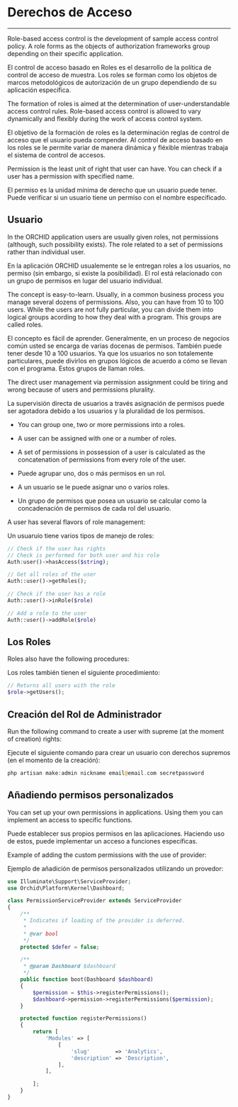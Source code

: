 # Derechos de Acceso
----------
Role-based access control is the development of sample access control policy. A role forms as the objects of authorization frameworks group depending on their specific application.

El control de acceso basado en Roles es el desarrollo de la política de control de acceso de muestra. Los roles se forman como los objetos de marcos metodológicos de autorización de un grupo dependiendo de su aplicación específica. 

The formation of roles is aimed at the determination of user-understandable access control rules.  Role-based access control is allowed to vary dynamically and flexibly during the work of access control system.

El objetivo de la formación de roles es la determinación reglas de control de acceso que el usuario pueda compender. Al control de acceso basado en los roles se le permite variar de manera dinámica y fléxible mientras trabaja el sistema de control de accesos.

Permission is the least unit of right that user can have. You can check if a user has a permission with specified name.

El permiso es la unidad mínima de derecho que un usuario puede tener. Puede verificar si un usuario tiene un permiso con el nombre especificado.


## Usuario

In the ORCHID application users are usually given roles, not permissions (although, such possibility exists). The role related to a set of permissions rather than individual user. 

En la aplicación ORCHID usualemente se le entregan roles a los usuarios, no permiso (sin embargo, si existe la posibilidad). El rol está relacionado con un grupo de permisos en lugar del usuario individual.

The concept is easy-to-learn. Usually, in a common business process you manage several dozens of permissions. Also, you can have from 10 to 100 users. While the users are not fully particular, you can divide them into logical groups acording to how they deal with a program. This groups are called roles.

El concepto es fácil de aprender. Generalmente, en un proceso de negocios común usted se encarga de varias docenas de permisos. También puede tener desde 10 a 100 usuarios. Ya que los usuarios no son totalemente particulares, puede divirlos en grupos lógicos de acuerdo a cómo se llevan con el programa. Estos grupos de llaman roles.

The direct user management via permission assignment could be tiring and wrong because of users and permissions plurality.

La supervisión directa de usuarios a través asignación de permisos puede ser agotadora debido a los usuarios y la pluralidad de los permisos.


- You can group one, two or more permissions into a roles.
- A user can be assigned with one or a number of roles.
- A set of permissions in possession of a user is calculated as the concatenation of permissions from every role of the user.

- Puede agrupar uno, dos o más permisos en un rol.
- A un usuario se le puede asignar uno o varios roles.
- Un grupo de permisos que posea un usuario se calcular como la concadenación de permisos de cada rol del usuario.


A user has several flavors of role management:

Un usuaruio tiene varios tipos de manejo de roles:

```php
// Check if the user has rights
// Check is performed for both user and his role
Auth:user()->hasAccess($string);

// Get all roles of the user
Auth::user()->getRoles();

// Check if the user has a role
Auth::user()->inRole($role)

// Add a role to the user
Auth::user()->addRole($role)
```

## Los Roles

Roles also have the following procedures:

Los roles también tienen el siguiente procedimiento:

```php
// Returns all users with the role
$role->getUsers();
```


## Creación del Rol de Administrador

Run the following command to create a user with supreme (at the moment of creation) rights:

Ejecute el siguiente comando para crear un usuario con derechos supremos (en el momento de la creación):


```php
php artisan make:admin nickname email@email.com secretpassword
```


## Añadiendo permisos personalizados


You can set up your own permissions in applications. 
Using them you can implement an access to specific functions.

Puede establecer sus propios permisos en las aplicaciones.
Haciendo uso de estos, puede implementar un acceso a funciones específicas.

Example of adding the custom permissions with the use of provider:

Ejemplo de añadición de permisos personalizados utilizando un provedor:

```php
use Illuminate\Support\ServiceProvider;
use Orchid\Platform\Kernel\Dashboard;

class PermissionServiceProvider extends ServiceProvider
{
    /**
     * Indicates if loading of the provider is deferred.
     *
     * @var bool
     */
    protected $defer = false;

    /**
     * @param Dashboard $dashboard
     */
    public function boot(Dashboard $dashboard)
    {
        $permission = $this->registerPermissions();
        $dashboard->permission->registerPermissions($permission);
    }

    protected function registerPermissions()
    {
        return [
            'Modules' => [
                [
                    'slug'        => 'Analytics',
                    'description' => 'Description',
                ],
            ],

        ];
    }
}
```
